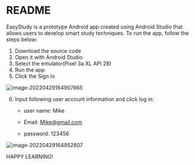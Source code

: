# README

EasyStudy is a prototype Android app created using Android Studio that allows users to develop smart study techniques. To run the app, follow the steps below:
1. Download the source code
2. Open it with Android Studio
3. Select the emulator(Pixel 3a XL API 28)
4. Run the app
5. Click the Sign in

![image-20220429164907665](https://tva1.sinaimg.cn/large/e6c9d24ely1h1qrlktsnwj208o0ga74q.jpg)

6. Input following user account information and click log in: 

   - user name: Mike

   - Email: Mike@gmail.com

   - password: 123456

![image-20220429164952807](https://tva1.sinaimg.cn/large/e6c9d24ely1h1qrlod2fwj208o0h7dfy.jpg)



HAPPY LEARNING!
